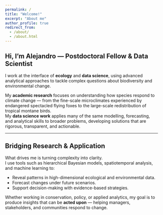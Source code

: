 ```yaml
---
permalink: /
title: "Welcome!"
excerpt: "About me"
author_profile: true
redirect_from: 
  - /about/
  - /about.html
---
```



## Hi, I’m Alejandro — Postdoctoral Fellow & Data Scientist

I work at the interface of **ecology** and **data science**, using advanced analytical approaches to tackle complex questions about biodiversity and environmental change.

My **academic research** focuses on understanding how species respond to climate change — from the fine-scale microclimates experienced by endangered spectacled flying foxes to the large-scale redistribution of tropical montane birds.  
My **data science work** applies many of the same modelling, forecasting, and analytical skills to broader problems, developing solutions that are rigorous, transparent, and actionable.

---

## Bridging Research & Application

What drives me is turning complexity into clarity.  
I use tools such as hierarchical Bayesian models, spatiotemporal analysis, and machine learning to:
- Reveal patterns in high-dimensional ecological and environmental data.
- Forecast changes under future scenarios.
- Support decision-making with evidence-based strategies.

Whether working in conservation, policy, or applied analytics, my goal is to produce insights that can be **acted upon** — helping managers, stakeholders, and communities respond to change.
